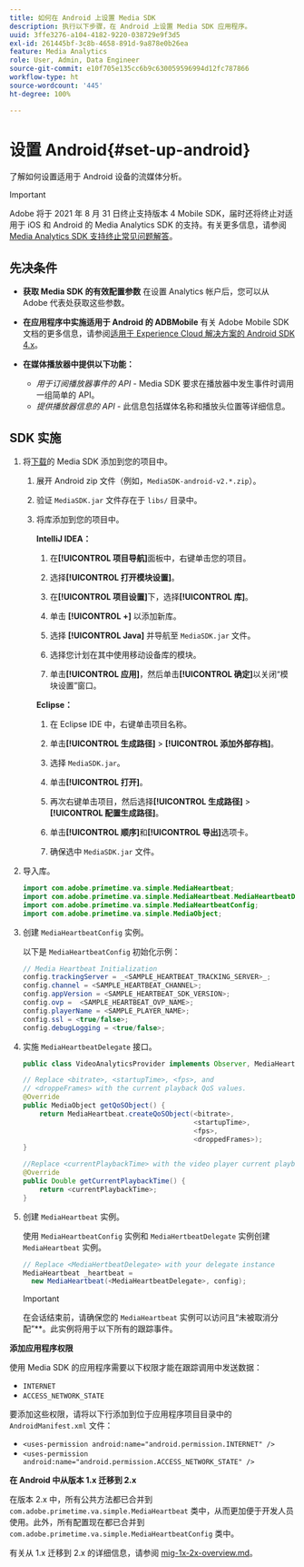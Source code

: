 ```yaml
---
title: 如何在 Android 上设置 Media SDK
description: 执行以下步骤，在 Android 上设置 Media SDK 应用程序。
uuid: 3ffe3276-a104-4182-9220-038729e9f3d5
exl-id: 261445bf-3c8b-4658-891d-9a878e0b26ea
feature: Media Analytics
role: User, Admin, Data Engineer
source-git-commit: e10f705e135cc6b9c630059596994d12fc787866
workflow-type: ht
source-wordcount: '445'
ht-degree: 100%

---
```


# 设置 Android{#set-up-android}

了解如何设置适用于 Android 设备的流媒体分析。

>[!IMPORTANT]
>
>Adobe 将于 2021 年 8 月 31 日终止支持版本 4 Mobile SDK，届时还将终止对适用于 iOS 和 Android 的 Media Analytics SDK 的支持。有关更多信息，请参阅 [Media Analytics SDK 支持终止常见问题解答](/help/sdk-implement/end-of-support-faqs.md)。


## 先决条件

* **获取 Media SDK 的有效配置参数**
在设置 Analytics 帐户后，您可以从 Adobe 代表处获取这些参数。
* **在应用程序中实施适用于 Android 的 ADBMobile**
有关 Adobe Mobile SDK 文档的更多信息，请参阅[适用于 Experience Cloud 解决方案的 Android SDK 4.x](https://experienceleague.adobe.com/docs/mobile-services/android/overview.html?lang=zh-Hans)。

* **在媒体播放器中提供以下功能：**
   * *用于订阅播放器事件的 API* - Media SDK 要求在播放器中发生事件时调用一组简单的 API。
   * *提供播放器信息的 API* - 此信息包括媒体名称和播放头位置等详细信息。

## SDK 实施

1. 将[下载](/help/sdk-implement/download-sdks.md#download-2x-sdks)的 Media SDK 添加到您的项目中。

   1. 展开 Android zip 文件（例如，`MediaSDK-android-v2.*.zip`）。
   1. 验证 `MediaSDK.jar` 文件存在于 `libs/` 目录中。

   1. 将库添加到您的项目中。

      **IntelliJ IDEA：**

      1. 在&#x200B;**[!UICONTROL 项目导航]**&#x200B;面板中，右键单击您的项目。
      1. 选择&#x200B;**[!UICONTROL 打开模块设置]**。
      1. 在&#x200B;**[!UICONTROL 项目设置]**&#x200B;下，选择&#x200B;**[!UICONTROL 库]**。

      1. 单击 **[!UICONTROL +]** 以添加新库。
      1. 选择 **[!UICONTROL Java]** 并导航至 `MediaSDK.jar` 文件。

      1. 选择您计划在其中使用移动设备库的模块。
      1. 单击&#x200B;**[!UICONTROL 应用]**，然后单击&#x200B;**[!UICONTROL 确定]**&#x200B;以关闭“模块设置”窗口。

      **Eclipse：**

      1. 在 Eclipse IDE 中，右键单击项目名称。
      1. 单击&#x200B;**[!UICONTROL 生成路径]** > **[!UICONTROL 添加外部存档]**。
      1. 选择 `MediaSDK.jar`。
      1. 单击&#x200B;**[!UICONTROL 打开]**。
      1. 再次右键单击项目，然后选择&#x200B;**[!UICONTROL 生成路径]** > **[!UICONTROL 配置生成路径]**。
      1. 单击&#x200B;**[!UICONTROL 顺序]**&#x200B;和&#x200B;**[!UICONTROL 导出]**&#x200B;选项卡。

      1. 确保选中 `MediaSDK.jar` 文件。


1. 导入库。

   ```java
   import com.adobe.primetime.va.simple.MediaHeartbeat;
   import com.adobe.primetime.va.simple.MediaHeartbeat.MediaHeartbeatDelegate;
   import com.adobe.primetime.va.simple.MediaHeartbeatConfig;
   import com.adobe.primetime.va.simple.MediaObject;
   ```

1. 创建 `MediaHeartbeatConfig` 实例。

   以下是 `MediaHeartbeatConfig` 初始化示例：

   ```java
   // Media Heartbeat Initialization
   config.trackingServer = _<SAMPLE_HEARTBEAT_TRACKING_SERVER>_;
   config.channel = <SAMPLE_HEARTBEAT_CHANNEL>;
   config.appVersion = <SAMPLE_HEARTBEAT_SDK_VERSION>;
   config.ovp =  <SAMPLE_HEARTBEAT_OVP_NAME>;
   config.playerName = <SAMPLE_PLAYER_NAME>;
   config.ssl = <true/false>;
   config.debugLogging = <true/false>;
   ```

1. 实施 `MediaHeartbeatDelegate` 接口。

   ```java
   public class VideoAnalyticsProvider implements Observer, MediaHeartbeatDelegate{}
   ```

   ```java
   // Replace <bitrate>, <startupTime>, <fps>, and  
   // <droppeFrames> with the current playback QoS values.  
   @Override
   public MediaObject getQoSObject() {
       return MediaHeartbeat.createQoSObject(<bitrate>,  
                                             <startupTime>,  
                                             <fps>,  
                                             <droppedFrames>);
   }
   
   //Replace <currentPlaybackTime> with the video player current playback time
   @Override
   public Double getCurrentPlaybackTime() {
       return <currentPlaybackTime>;
   }
   ```

1. 创建 `MediaHeartbeat` 实例。

   使用 `MediaHeartbeatConfig` 实例和 `MediaHertbeatDelegate` 实例创建 `MediaHeartbeat` 实例。

   ```java
   // Replace <MediaHertbeatDelegate> with your delegate instance
   MediaHeartbeat _heartbeat =  
     new MediaHeartbeat(<MediaHeartbeatDelegate>, config);
   ```

   >[!IMPORTANT]
   >
   >在会话结束前，请确保您的 `MediaHeartbeat` 实例可以访问且“未被取消分配”**。此实例将用于以下所有的跟踪事件。

**添加应用程序权限**

使用 Media SDK 的应用程序需要以下权限才能在跟踪调用中发送数据：

* `INTERNET`
* `ACCESS_NETWORK_STATE`

要添加这些权限，请将以下行添加到位于应用程序项目目录中的 `AndroidManifest.xml` 文件：

* `<uses-permission android:name="android.permission.INTERNET" />`
* `<uses-permission android:name="android.permission.ACCESS_NETWORK_STATE" />`

**在 Android 中从版本 1.x 迁移到 2.x**

在版本 2.x 中，所有公共方法都已合并到 `com.adobe.primetime.va.simple.MediaHeartbeat` 类中，从而更加便于开发人员使用。此外，所有配置现在都已合并到 `com.adobe.primetime.va.simple.MediaHeartbeatConfig` 类中。

有关从 1.x 迁移到 2.x 的详细信息，请参阅 [mig-1x-2x-overview.md](/help/sdk-implement/va-1x-to-2x/mig-1x-2x-overview.md)。
